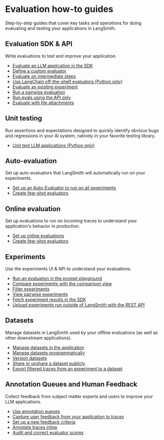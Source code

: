 # Evaluation how-to guides

Step-by-step guides that cover key tasks and operations for doing evaluating and testing your applications in LangSmith.

## Evaluation SDK & API

Write evaluations to test and improve your application.

- [Evaluate an LLM application in the SDK](./how_to_guides/evaluation/evaluate_llm_application)
- [Define a custom evaluator](./how_to_guides/evaluation/evaluate_llm_application#use-custom-evaluators)
- [Evaluate on intermediate steps](./how_to_guides/evaluation/evaluate_on_intermediate_steps)
- [Use LangChain off-the-shelf evaluators (Python only)](./how_to_guides/evaluation/use_langchain_off_the_shelf_evaluators)
- [Evaluate an existing experiment](./how_to_guides/evaluation/evaluate_existing_experiment)
- [Run a pairwise evaluation](./how_to_guides/evaluation/evaluate_pairwise)
- [Run evals using the API only](./how_to_guides/evaluation/run_evals_api_only)
- [Evaluate with file attachments](./how_to_guides/evaluation/evaluate_with_attachments)

## Unit testing

Run assertions and expectations designed to quickly identify obvious bugs and regressions in your AI system, natively in your favorite testing library.

- [Unit test LLM applications (Python only)](./how_to_guides/evaluation/unit_testing)

## Auto-evaluation

Set up auto-evaluators that LangSmith will automatically run on your experiments.

- [Set up an Auto-Evaluator to run on all experiments](./how_to_guides/evaluation/bind_evaluator_to_dataset)
- [Create few-shot evaluators](./how_to_guides/evaluation/create_few_shot_evaluators)

## Online evaluation

Set up evaluations to run on incoming traces to understand your application's behavior in production.

- [Set up online evaluations](../../observability/how_to_guides/monitoring/online_evaluations)
- [Create few-shot evaluators](./how_to_guides/evaluation/create_few_shot_evaluators)

## Experiments

Use the experiments UI & API to understand your evaluations.

- [Run an evaluation in the prompt playground](./how_to_guides/evaluation/run_evaluation_from_prompt_playground)
- [Compare experiments with the comparison view](./how_to_guides/evaluation/compare_experiment_results)
- [Filter experiments](./how_to_guides/evaluation/filter_experiments_ui)
- [View pairwise experiments](./how_to_guides/evaluation/evaluate_pairwise#view-pairwise-experiments)
- [Fetch experiment results in the SDK](./how_to_guides/evaluation/fetch_perf_metrics_experiment)
- [Upload experiments run outside of LangSmith with the REST API](./how_to_guides/evaluation/upload_existing_experiments)

## Datasets

Manage datasets in LangSmith used by your offline evaluations (as well as other downstream applications).

- [Manage datasets in the application](./how_to_guides/datasets/manage_datasets_in_application)
- [Manage datasets programmatically](./how_to_guides/datasets/manage_datasets_programmatically)
- [Version datasets](./how_to_guides/datasets/version_datasets)
- [Share or unshare a dataset publicly](./how_to_guides/datasets/share_dataset)
- [Export filtered traces from an experiment to a dataset](./how_to_guides/datasets/export_filtered_traces_to_dataset)

## Annotation Queues and Human Feedback

Collect feedback from subject matter experts and users to improve your LLM applications.

- [Use annotation queues](./how_to_guides/human_feedback/annotation_queues)
- [Capture user feedback from your application to traces](./how_to_guides/human_feedback/attach_user_feedback)
- [Set up a new feedback criteria](./how_to_guides/human_feedback/set_up_feedback_criteria)
- [Annotate traces inline](./how_to_guides/human_feedback/annotate_traces_inline)
- [Audit and correct evaluator scores](./how_to_guides/evaluation/audit_evaluator_scores)
